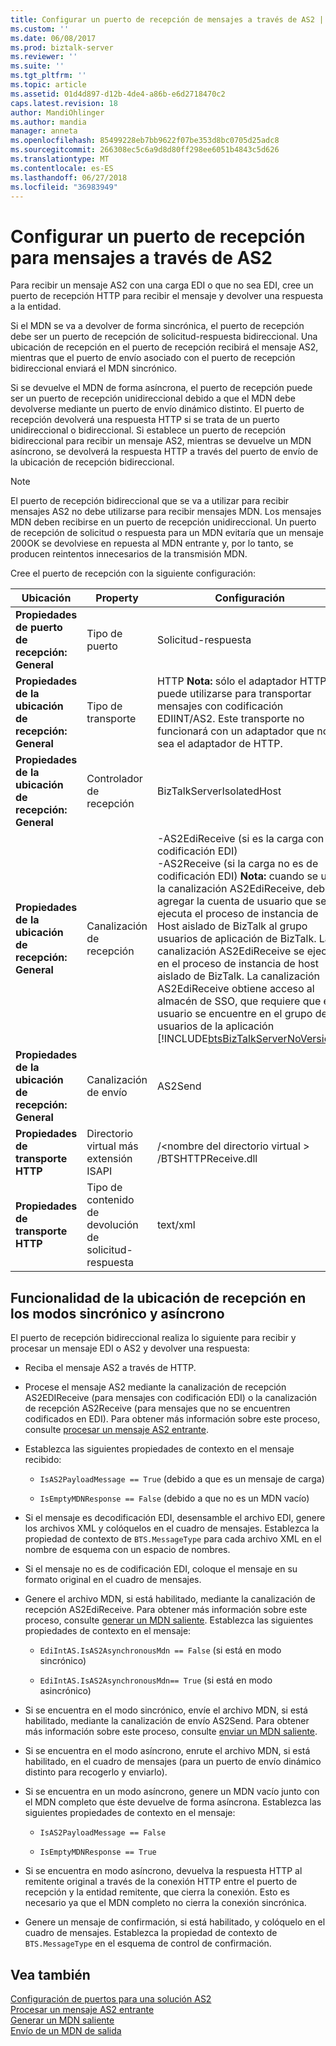 ```yaml
---
title: Configurar un puerto de recepción de mensajes a través de AS2 | Microsoft Docs
ms.custom: ''
ms.date: 06/08/2017
ms.prod: biztalk-server
ms.reviewer: ''
ms.suite: ''
ms.tgt_pltfrm: ''
ms.topic: article
ms.assetid: 01d4d897-d12b-4de4-a86b-e6d2718470c2
caps.latest.revision: 18
author: MandiOhlinger
ms.author: mandia
manager: anneta
ms.openlocfilehash: 85499228eb7bb9622f07be353d8bc0705d25adc8
ms.sourcegitcommit: 266308ec5c6a9d8d80ff298ee6051b4843c5d626
ms.translationtype: MT
ms.contentlocale: es-ES
ms.lasthandoff: 06/27/2018
ms.locfileid: "36983949"
---
```

# <a name="configuring-a-receive-port-for-messages-over-as2"></a>Configurar un puerto de recepción para mensajes a través de AS2
Para recibir un mensaje AS2 con una carga EDI o que no sea EDI, cree un puerto de recepción HTTP para recibir el mensaje y devolver una respuesta a la entidad.  

 Si el MDN se va a devolver de forma sincrónica, el puerto de recepción debe ser un puerto de recepción de solicitud-respuesta bidireccional. Una ubicación de recepción en el puerto de recepción recibirá el mensaje AS2, mientras que el puerto de envío asociado con el puerto de recepción bidireccional enviará el MDN sincrónico.  

 Si se devuelve el MDN de forma asíncrona, el puerto de recepción puede ser un puerto de recepción unidireccional debido a que el MDN debe devolverse mediante un puerto de envío dinámico distinto. El puerto de recepción devolverá una respuesta HTTP si se trata de un puerto unidireccional o bidireccional. Si establece un puerto de recepción bidireccional para recibir un mensaje AS2, mientras se devuelve un MDN asíncrono, se devolverá la respuesta HTTP a través del puerto de envío de la ubicación de recepción bidireccional.  

> [!NOTE]
>  El puerto de recepción bidireccional que se va a utilizar para recibir mensajes AS2 no debe utilizarse para recibir mensajes MDN. Los mensajes MDN deben recibirse en un puerto de recepción unidireccional. Un puerto de recepción de solicitud o respuesta para un MDN evitaría que un mensaje 200OK se devolviese en repuesta al MDN entrante y, por lo tanto, se producen reintentos innecesarios de la transmisión MDN.  

 Cree el puerto de recepción con la siguiente configuración:  


|                 Ubicación                 |                Property                |                                                                                                                                                                                                                                                                                           Configuración                                                                                                                                                                                                                                                                                           |
|------------------------------------------|----------------------------------------|---------------------------------------------------------------------------------------------------------------------------------------------------------------------------------------------------------------------------------------------------------------------------------------------------------------------------------------------------------------------------------------------------------------------------------------------------------------------------------------------------------------------------------------------------------------------------------------------|
|   **Propiedades de puerto de recepción: General**   |               Tipo de puerto                |                                                                                                                                                                                                                                                                                      Solicitud-respuesta                                                                                                                                                                                                                                                                                       |
| **Propiedades de la ubicación de recepción: General** |             Tipo de transporte             |                                                                                                                                                                                                          HTTP **Nota:** sólo el adaptador HTTP puede utilizarse para transportar mensajes con codificación EDIINT/AS2. Este transporte no funcionará con un adaptador que no sea el adaptador de HTTP.                                                                                                                                                                                                          |
| **Propiedades de la ubicación de recepción: General** |            Controlador de recepción             |                                                                                                                                                                                                                                                                                  BizTalkServerIsolatedHost                                                                                                                                                                                                                                                                                  |
| **Propiedades de la ubicación de recepción: General** |            Canalización de recepción            | -AS2EdiReceive (si es la carga con codificación EDI)<br />-AS2Receive (si la carga no es de codificación EDI) **Nota:** cuando se usa la canalización AS2EdiReceive, debe agregar la cuenta de usuario que se ejecuta el proceso de instancia de Host aislado de BizTalk al grupo usuarios de aplicación de BizTalk. La canalización AS2EdiReceive se ejecuta en el proceso de instancia de host aislado de BizTalk. La canalización AS2EdiReceive obtiene acceso al almacén de SSO, que requiere que el usuario se encuentre en el grupo de usuarios de la aplicación [!INCLUDE[btsBizTalkServerNoVersion](../includes/btsbiztalkservernoversion-md.md)]. |
| **Propiedades de la ubicación de recepción: General** |             Canalización de envío              |                                                                                                                                                                                                                                                                                           AS2Send                                                                                                                                                                                                                                                                                           |
|      **Propiedades de transporte HTTP**       | Directorio virtual más extensión ISAPI |                                                                                                                                                                                                                                                                      /\<nombre del directorio virtual \> /BTSHTTPReceive.dll                                                                                                                                                                                                                                                                      |
|      **Propiedades de transporte HTTP**       |  Tipo de contenido de devolución de solicitud-respuesta  |                                                                                                                                                                                                                                                                                          text/xml                                                                                                                                                                                                                                                                                           |

## <a name="functionality-of-the-receive-location-in-synchronous-and-asynchronous-modes"></a>Funcionalidad de la ubicación de recepción en los modos sincrónico y asíncrono  
 El puerto de recepción bidireccional realiza lo siguiente para recibir y procesar un mensaje EDI o AS2 y devolver una respuesta:  

-   Reciba el mensaje AS2 a través de HTTP.  

-   Procese el mensaje AS2 mediante la canalización de recepción AS2EDIReceive (para mensajes con codificación EDI) o la canalización de recepción AS2Receive (para mensajes que no se encuentren codificados en EDI). Para obtener más información sobre este proceso, consulte [procesar un mensaje AS2 entrante](../core/processing-an-incoming-as2-message.md).  

-   Establezca las siguientes propiedades de contexto en el mensaje recibido:  

    -   `IsAS2PayloadMessage == True` (debido a que es un mensaje de carga)  

    -   `IsEmptyMDNResponse == False` (debido a que no es un MDN vacío)  

-   Si el mensaje es decodificación EDI, desensamble el archivo EDI, genere los archivos XML y colóquelos en el cuadro de mensajes. Establezca la propiedad de contexto de `BTS.MessageType` para cada archivo XML en el nombre de esquema con un espacio de nombres.  

-   Si el mensaje no es de codificación EDI, coloque el mensaje en su formato original en el cuadro de mensajes.  

-   Genere el archivo MDN, si está habilitado, mediante la canalización de recepción AS2EdiReceive. Para obtener más información sobre este proceso, consulte [generar un MDN saliente](../core/generating-an-outgoing-mdn.md). Establezca las siguientes propiedades de contexto en el mensaje:  

    -   `EdiIntAS.IsAS2AsynchronousMdn == False` (si está en modo sincrónico)  

    -   `EdiIntAS.IsAS2AsynchronousMdn== True` (si está en modo asincrónico)  

-   Si se encuentra en el modo sincrónico, envíe el archivo MDN, si está habilitado, mediante la canalización de envío AS2Send. Para obtener más información sobre este proceso, consulte [enviar un MDN saliente](../core/sending-an-outgoing-mdn.md).  

-   Si se encuentra en el modo asíncrono, enrute el archivo MDN, si está habilitado, en el cuadro de mensajes (para un puerto de envío dinámico distinto para recogerlo y enviarlo).  

-   Si se encuentra en un modo asíncrono, genere un MDN vacío junto con el MDN completo que éste devuelve de forma asíncrona. Establezca las siguientes propiedades de contexto en el mensaje:  

    -   `IsAS2PayloadMessage == False`  

    -   `IsEmptyMDNResponse == True`  

-   Si se encuentra en modo asíncrono, devuelva la respuesta HTTP al remitente original a través de la conexión HTTP entre el puerto de recepción y la entidad remitente, que cierra la conexión. Esto es necesario ya que el MDN completo no cierra la conexión sincrónica.  

-   Genere un mensaje de confirmación, si está habilitado, y colóquelo en el cuadro de mensajes. Establezca la propiedad de contexto de `BTS.MessageType` en el esquema de control de confirmación.  

## <a name="see-also"></a>Vea también  
 [Configuración de puertos para una solución AS2](../core/configuring-ports-for-an-as2-solution.md)   
 [Procesar un mensaje AS2 entrante](../core/processing-an-incoming-as2-message.md)   
 [Generar un MDN saliente](../core/generating-an-outgoing-mdn.md)   
 [Envío de un MDN de salida](../core/sending-an-outgoing-mdn.md)